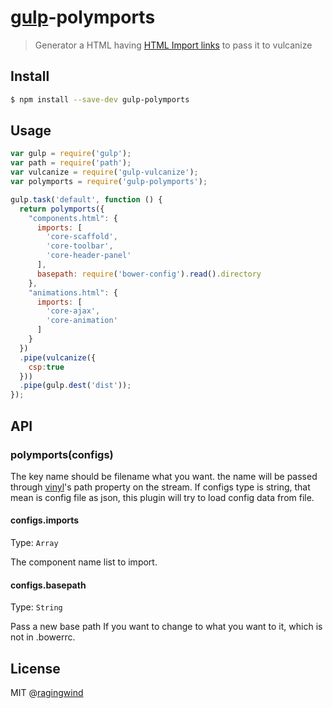 # [gulp](http://gulpjs.com)-polymports

> Generator a HTML having [HTML Import links](http://www.w3.org/TR/html-imports/#link-type-import) to pass it to vulcanize

## Install

```sh
$ npm install --save-dev gulp-polymports
```


## Usage

```js
var gulp = require('gulp');
var path = require('path');
var vulcanize = require('gulp-vulcanize');
var polymports = require('gulp-polymports');

gulp.task('default', function () {
  return polymports({
    "components.html": {
      imports: [
        'core-scaffold',
        'core-toolbar',
        'core-header-panel'
      ],
      basepath: require('bower-config').read().directory
    },
    "animations.html": {
      imports: [
        'core-ajax',
        'core-animation'
      ]
    }
  })
  .pipe(vulcanize({
    csp:true
  }))
  .pipe(gulp.dest('dist'));
});
```

## API

### polymports(configs)

The key name should be filename what you want. the name will be passed through [vinyl](http://goo.gl/rfHo00)'s path property on the stream. If configs type is string, that mean is config file as json, this plugin will try to load config data from file.

#### configs.imports

Type: `Array`

The component name list to import.

#### configs.basepath

Type: `String`

Pass a new base path If you want to change to what you want to it, which is not in .bowerrc.

## License

MIT @[ragingwind](http://github.com/ragingwind)
